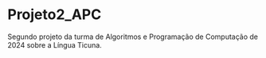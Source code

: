 # Projeto2_APC
Segundo projeto da turma de Algoritmos e Programação de Computação de 2024 sobre a Língua Ticuna.
